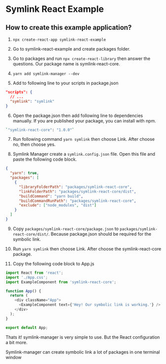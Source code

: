 <h1> Symlink React Example </h1>

<h2> How to create this example application?</h2>

1. `npx create-react-app symlink-react-example`

2. Go to symlink-react-example and create packages folder.

3. Go to packages and run `npx create-react-library` then answer the questions. Our package name is symlink-react-core.

4. `yarn add symlink-manager --dev`

5. Add to following line to your scripts in package.json

```json
"scripts": {
  // ...
  "symlink": "symlink"
}
```

6. Open the package.json then add following line to dependencies manually. If you are published your package, you can install with npm.

```bash
`"symlink-react-core": "1.0.0"`
```

7. Run following command `yarn symlink` then choose Link. After choose no, then choose yes.

8. Symlink Manager create a `symlink.config.json` file. Open this file and paste the following code block.

```json
{
  "yarn": true,
  "packages": [
    {
      "libraryFolderPath": "packages/symlink-react-core",
      "linkFolderPath": "packages/symlink-react-core/dist",
      "buildCommand": "yarn build",
      "buildCommandRunPath": "packages/symlink-react-core",
      "exclude": ["node_modules", "dist"]
    }
  ]
}
```

9. Copy `packages/symlink-react-core/package.json` to `packages/symlink-react-core/dist/`. Because package.json should be required for the symbolic link.

10. Run `yarn symlink` then choose Link. After choose the symlink-react-core package.

11. Copy the following code block to App.js

```js
import React from 'react';
import './App.css';
import ExampleComponent from 'symlink-react-core';

function App() {
  return (
    <div className="App">
      <ExampleComponent text={'Hey! Our symbolic link is working.'} />
    </div>
  );
}

export default App;
```

Thats it! symlink-manager is very simple to use. But the React configuration a bit more.

Symlink-manager can create symbolic link a lot of packages in one terminal window
